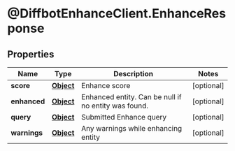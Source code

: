 # @DiffbotEnhanceClient.EnhanceResponse

## Properties

Name | Type | Description | Notes
------------ | ------------- | ------------- | -------------
**score** | [**Object**](.md) | Enhance score | [optional] 
**enhanced** | [**Object**](.md) | Enhanced entity. Can be null if no entity was found. | [optional] 
**query** | [**Object**](.md) | Submitted Enhance query | [optional] 
**warnings** | [**Object**](.md) | Any warnings while enhancing entity | [optional] 


